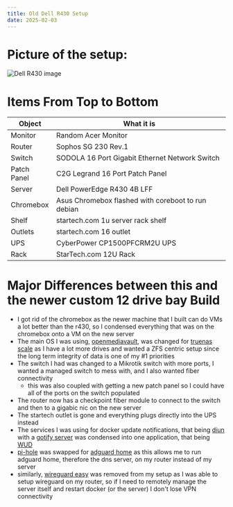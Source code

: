 ```yaml
---
title: Old Dell R430 Setup
date: 2025-02-03
---
```

# Picture of the setup:
![Dell R430 image](/docs/assets/DELLR430LAB.png)

# Items From Top to Bottom

|Object|What it is|
|---|---|
|Monitor|Random Acer Monitor|
|Router|Sophos SG 230 Rev.1|
|Switch|SODOLA 16 Port Gigabit Ethernet Network Switch|
|Patch Panel|C2G Legrand 16 Port Patch Panel|
|Server|Dell PowerEdge R430 4B LFF|
|Chromebox|Asus Chromebox flashed with coreboot to run debian|
|Shelf|startech.com 1u server rack shelf|
|Outlets|startech.com 16 outlet|
|UPS|CyberPower CP1500PFCRM2U UPS|
|Rack|StarTech.com 12U Rack|

# Major Differences between this and the newer custom 12 drive bay Build
- I got rid of the chromebox as the newer machine that I built can do VMs a lot better than the r430, so I condensed everything that was on the chromebox onto a VM on the new server
- The main OS I was using, [openmediavault](https://github.com/openmediavault/openmediavault), was changed for [truenas scale](https://www.truenas.com/truenas-scale/) as I have a lot more drives and wanted a ZFS centric setup since the long term integrity of data is one of my #1 priorities
- The switch I had was changed to a Mikrotik switch with more ports, I wanted a managed switch to mess with, and I also wanted fiber connectivity
	- this was also coupled with getting a new patch panel so I could have all of the ports on the switch populated
- The router now has a checkpoint fiber module to connect to the switch and then to a gigabic nic on the new server
- The startech outlet is gone and everything plugs directly into the UPS instead
- The services I was using for docker update notifications, that being [diun](https://github.com/crazy-max/diun) with a [gotify server](https://github.com/gotify/server) was condensed into one application, that being [WUD](https://github.com/getwud/wud)
- [pi-hole](https://github.com/pi-hole) was swapped for [adguard home](https://github.com/AdguardTeam/AdguardHome) as this allows me to run adguard home, therefore the dns server, on my router instead of my server
- similarly, [wireguard easy](https://github.com/wg-easy/wg-easy) was removed from my setup as I was able to setup wireguard on my router, so if I need to remotely manage the server itself and restart docker (or the server) I don't lose VPN connectivity
